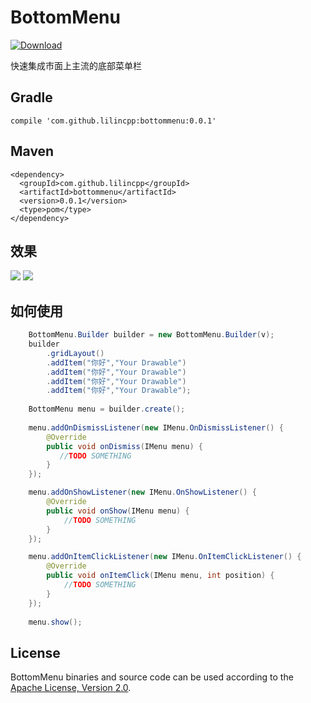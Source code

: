 # BottomMenu
[ ![Download](https://api.bintray.com/packages/lilincpp/android/BottomMenu/images/download.svg) ](https://bintray.com/lilincpp/android/BottomMenu/_latestVersion)

快速集成市面上主流的底部菜单栏

Gradle
------

```
compile 'com.github.lilincpp:bottommenu:0.0.1'
```

Maven
--------

```
<dependency>
  <groupId>com.github.lilincpp</groupId>
  <artifactId>bottommenu</artifactId>
  <version>0.0.1</version>
  <type>pom</type>
</dependency>
```

效果
----

![](https://github.com/lilincpp/BottomMenu/blob/master/picture/effect1.png)
![](https://github.com/lilincpp/BottomMenu/blob/master/picture/effect3.png)

如何使用
--------

```java
	BottomMenu.Builder builder = new BottomMenu.Builder(v);
	builder
		.gridLayout()
		.addItem("你好","Your Drawable")
		.addItem("你好","Your Drawable")
		.addItem("你好","Your Drawable")
		.addItem("你好","Your Drawable");
                
	BottomMenu menu = builder.create();
	
	menu.addOnDismissListener(new IMenu.OnDismissListener() {
		@Override
		public void onDismiss(IMenu menu) {
		   //TODO SOMETHING
		}
	});

	menu.addOnShowListener(new IMenu.OnShowListener() {
		@Override
		public void onShow(IMenu menu) {
			//TODO SOMETHING
		}
	});

	menu.addOnItemClickListener(new IMenu.OnItemClickListener() {
		@Override
		public void onItemClick(IMenu menu, int position) {
			//TODO SOMETHING
		}
	});
	
	menu.show();
```

License
-------

BottomMenu binaries and source code can be used according to the [Apache License, Version 2.0](https://github.com/lilincpp/BottomMenu/blob/master/LICENSE).
